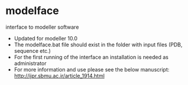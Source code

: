 # modelface
interface to modeller software
- Updated for modeller 10.0
- The modelface.bat file should exist in the folder with input files (PDB, sequence etc.)
- For the first running of the interface an installation is needed as administrator
- For more information and use please see the below manuscript:
http://ijpr.sbmu.ac.ir/article_1914.html
